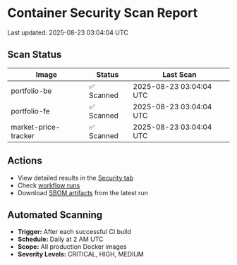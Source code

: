 # Container Security Scan Report

Last updated: 2025-08-23 03:04:04 UTC

## Scan Status

| Image | Status | Last Scan |
|-------|--------|-----------|
| portfolio-be | ✅ Scanned | 2025-08-23 03:04:04 UTC |
| portfolio-fe | ✅ Scanned | 2025-08-23 03:04:04 UTC |
| market-price-tracker | ✅ Scanned | 2025-08-23 03:04:04 UTC |

## Actions

- View detailed results in the [Security tab](https://github.com/ktenman/portfolio/security/code-scanning)
- Check [workflow runs](https://github.com/ktenman/portfolio/actions/workflows/trivy-scan.yml)
- Download [SBOM artifacts](https://github.com/ktenman/portfolio/actions/workflows/trivy-scan.yml) from the latest run

## Automated Scanning

- **Trigger:** After each successful CI build
- **Schedule:** Daily at 2 AM UTC
- **Scope:** All production Docker images
- **Severity Levels:** CRITICAL, HIGH, MEDIUM

